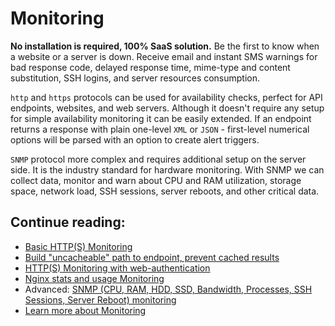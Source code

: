 # Monitoring

__No installation is required, 100% SaaS solution.__ Be the first to know when a website or a server is down. Receive email and instant SMS warnings for bad response code, delayed response time, mime-type and content substitution, SSH logins, and server resources consumption.

`http` and `https` protocols can be used for availability checks, perfect for API endpoints, websites, and web servers. Although it doesn't require any setup for simple availability monitoring it can be easily extended. If an endpoint returns a response with plain one-level `XML` or `JSON` - first-level numerical options will be parsed with an option to create alert triggers.

`SNMP` protocol more complex and requires additional setup on the server side. It is the industry standard for hardware monitoring. With SNMP we can collect data, monitor and warn about CPU and RAM utilization, storage space, network load, SSH sessions, server reboots, and other critical data.

## Continue reading:

- [Basic HTTP(S) Monitoring](https://github.com/veliovgroup/ostrio/blob/master/docs/monitoring/basics.md)
- [Build "uncacheable" path to endpoint, prevent cached results](https://github.com/veliovgroup/ostrio/blob/master/docs/monitoring/custom-path.md)
- [HTTP(S) Monitoring with web-authentication](https://github.com/veliovgroup/ostrio/blob/master/docs/monitoring/with-auth.md)
- [Nginx stats and usage Monitoring](https://github.com/veliovgroup/ostrio/blob/master/docs/monitoring/nginx-stats.md)
- Advanced: [SNMP (CPU, RAM, HDD, SSD, Bandwidth, Processes, SSH Sessions, Server Reboot) monitoring](https://github.com/veliovgroup/ostrio/blob/master/docs/monitoring/snmp.md)
- [Learn more about Monitoring](https://ostr.io/info/monitoring)
